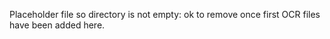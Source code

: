 Placeholder file so directory is not empty:  ok to remove once first OCR
files have been added here.
